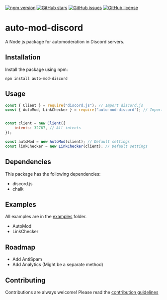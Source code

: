[![npm version](https://badge.fury.io/js/auto-mod-discord.svg)](https://badge.fury.io/js/auto-mod-discord)
[![GitHub stars](https://img.shields.io/github/stars/LabsStar/auto-mod-discord)](https://github.com/LabsStar/auto-mod-discord)
[![GitHub issues](https://img.shields.io/github/issues/LabsStar/auto-mod-discord)](https://github.com/LabsStar/auto-mod-discord/issues)
[![GitHub license](https://img.shields.io/github/license/LabsStar/auto-mod-discord)](https://github.com/LabsStar/auto-mod-discord/blob/main/LICENSE)

# auto-mod-discord

A Node.js package for automoderation in Discord servers.

## Installation

Install the package using npm:

```shell
npm install auto-mod-discord
```

## Usage

```javascript
const { Client } = require("discord.js"); // Import discord.js
const { AutoMod, LinkChecker } = require("auto-mod-discord"); // Import the package


const client = new Client({
    intents: 32767, // All intents
});

const autoMod = new AutoMod(client); // Default settings
const linkChecker = new LinkChecker(client); // Default settings
```

## Dependencies

This package has the following dependencies:

- discord.js
- chalk


## Examples

All examples are in the [examples](https://github.com/LabsStar/auto-mod-discord/tree/main/examples) folder.

- AutoMod
- LinkChecker

## Roadmap

- Add AntiSpam
- Add Analytics (Might be a separate method)

## Contributing

Contributions are always welcome! Please read the [contribution guidelines](https://www.hyperstar.cloud/contributing)